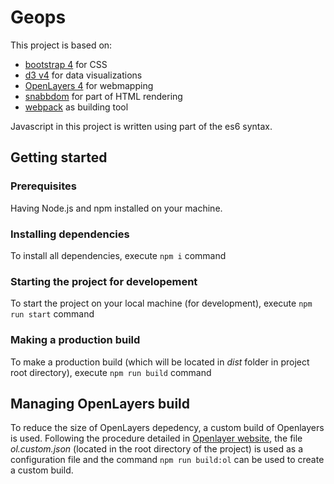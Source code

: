 # Geops
This project is based on:
 - [bootstrap 4](https://getbootstrap.com/) for CSS
 - [d3 v4](https://d3js.org/) for data visualizations
 - [OpenLayers 4](https://openlayers.org/) for webmapping
 - [snabbdom](https://github.com/snabbdom/snabbdom) for part of HTML rendering
 - [webpack](https://webpack.js.org/) as building tool
 
Javascript in this project is written using part of the es6 syntax.

## Getting started
### Prerequisites
Having Node.js and npm installed on your machine.
### Installing dependencies
To install all dependencies, execute `npm i` command
### Starting the project for developement
To start the project on your local machine (for development), execute `npm run start` command
### Making a production build
To make a production build (which will be located in _dist_ folder in project root directory), execute `npm run build` command
## Managing OpenLayers build
To reduce the size of OpenLayers depedency, a custom build of Openlayers is used. Following the procedure detailed in [Openlayer website](https://openlayers.org/en/latest/doc/tutorials/custom-builds.html), the file _ol.custom.json_ (located in the root directory of the project) is used as a configuration file and the command `npm run build:ol` can be used to create a custom build.